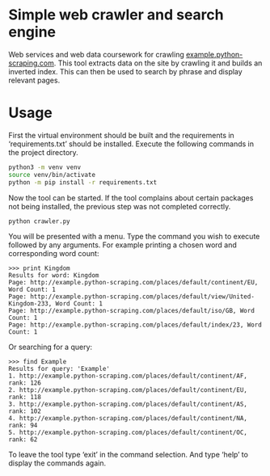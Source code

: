 # Simple web crawler and search engine
Web services and web data coursework for crawling [example.python-scraping.com](http://example.python-scraping.com). This tool extracts data on the site by crawling it and builds an inverted index. This can then be used to search by phrase and display relevant pages. 

# Usage
First the virtual environment should be built and the requirements in ‘requirements.txt’ should be installed. Execute the following commands in the project directory.

```bash
python3 -m venv venv
source venv/bin/activate
python -m pip install -r requirements.txt
```

Now the tool can be started. If the tool complains about certain packages not being installed, the previous step was not completed correctly.

```bash
python crawler.py
```

You will be presented with a menu. Type the command you wish to execute followed by any arguments. For example printing a chosen word and corresponding word count:

```
>>> print Kingdom
Results for word: Kingdom
Page: http://example.python-scraping.com/places/default/continent/EU, Word Count: 1
Page: http://example.python-scraping.com/places/default/view/United-Kingdom-233, Word Count: 1
Page: http://example.python-scraping.com/places/default/iso/GB, Word Count: 1
Page: http://example.python-scraping.com/places/default/index/23, Word Count: 1
```

Or searching for a query:
```
>>> find Example
Results for query: 'Example'
1. http://example.python-scraping.com/places/default/continent/AF, rank: 126
2. http://example.python-scraping.com/places/default/continent/EU, rank: 118
3. http://example.python-scraping.com/places/default/continent/AS, rank: 102
4. http://example.python-scraping.com/places/default/continent/NA, rank: 94
5. http://example.python-scraping.com/places/default/continent/OC, rank: 62
```

To leave the tool type ‘exit’ in the command selection. And type ‘help’ to display the commands again.
